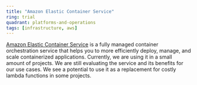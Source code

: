 ```yaml
---
title: "Amazon Elastic Container Service"
ring: trial
quadrant: platforms-and-operations
tags: [infrastructure, aws]
---
```

[Amazon Elastic Container Service](https://aws.amazon.com/ecs/)  is a fully managed container orchestration service that 
helps you to more efficiently deploy, manage, and scale containerized applications.
Currently, we are using it in a small amount of projects. We are still evaluating the service and its benefits for our use cases.
We see a potential to use it as a replacement for costly lambda functions in some projects.
```
